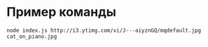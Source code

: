# Пример команды

`node index.js http://i3.ytimg.com/vi/J---aiyznGQ/mqdefault.jpg cat_on_piano.jpg`
